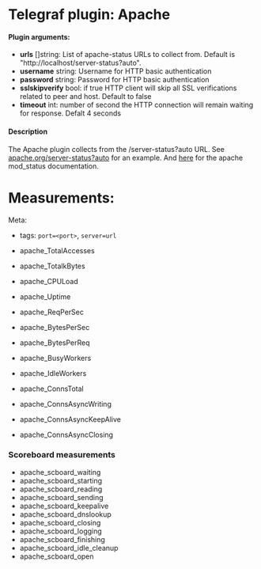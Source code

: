 # Telegraf plugin: Apache

#### Plugin arguments:
- **urls** []string: List of apache-status URLs to collect from. Default is "http://localhost/server-status?auto".
- **username** string: Username for HTTP basic authentication
- **password** string: Password for HTTP basic authentication
- **sslskipverify** bool: if true HTTP client will skip all SSL verifications related to peer and host. Default to false
- **timeout** int: number of second the HTTP connection will remain waiting for response. Defalt 4 seconds

#### Description

The Apache plugin collects from the /server-status?auto URL. See
[apache.org/server-status?auto](http://www.apache.org/server-status?auto) for an
example. And
[here](http://httpd.apache.org/docs/2.2/mod/mod_status.html) for the apache
mod_status documentation.

# Measurements:

Meta:
- tags: `port=<port>`, `server=url`

- apache_TotalAccesses
- apache_TotalkBytes
- apache_CPULoad
- apache_Uptime
- apache_ReqPerSec
- apache_BytesPerSec
- apache_BytesPerReq
- apache_BusyWorkers
- apache_IdleWorkers
- apache_ConnsTotal
- apache_ConnsAsyncWriting
- apache_ConnsAsyncKeepAlive
- apache_ConnsAsyncClosing

### Scoreboard measurements

- apache_scboard_waiting
- apache_scboard_starting
- apache_scboard_reading
- apache_scboard_sending
- apache_scboard_keepalive
- apache_scboard_dnslookup
- apache_scboard_closing
- apache_scboard_logging
- apache_scboard_finishing
- apache_scboard_idle_cleanup
- apache_scboard_open
